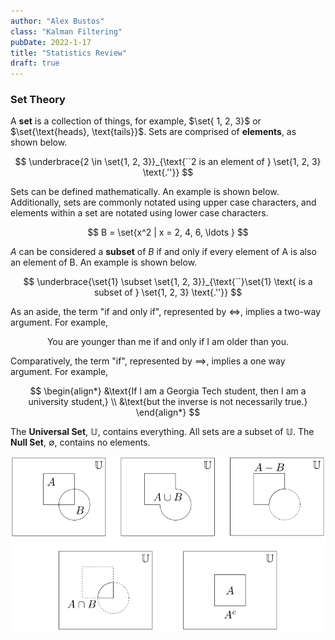 ```yaml
---
author: "Alex Bustos"
class: "Kalman Filtering"
pubDate: 2022-1-17
title: "Statistics Review"
draft: true
---
```


### Set Theory

A **set** is a collection of things, for example, $\set{ 1, 2, 3}$ or
$\set{\text{heads}, \text{tails}}$. Sets are comprised of **elements**, as shown
below.

$$
    \underbrace{2 \in \set{1, 2, 3}}_{\text{``2 is an element of } \set{1, 2, 3} \text{.''}}
$$

Sets can be defined mathematically. An example is shown below. Additionally,
sets are commonly notated using upper case characters, and elements within a set
are notated using lower case characters.

$$
    B = \set{x^2 | x = 2, 4, 6, \ldots }
$$

$A$ can be considered a **subset** of $B$ if and only if every element of A is
also an element of B. An example is shown below.

$$
    \underbrace{\set{1} \subset \set{1, 2, 3}}_{\text{``}\set{1} \text{ is a subset of } \set{1, 2,
3} \text{.''}}
$$

As an aside, the term "if and only if", represented by $\iff$, implies a two-way
argument. For example,

$$
    \text{You are younger than me if and only if I am older than you.}
$$

Comparatively, the term "if", represented by $\implies$, implies a one way
argument. For example,

$$
\begin{align*}
    &\text{If I am a Georgia Tech student, then I am a university student,} \\
    &\text{but the inverse is not necessarily true.}
\end{align*}
$$

The **Universal Set**, $\mathbb{U}$, contains everything. All sets are a subset
of $\mathbb{U}$. The **Null Set**, $\emptyset$, contains no elements.

![jk](../../../assets/notes/kalman-filtering/statistics/drawing.svg)
